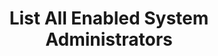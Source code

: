 ---
layout: queryPage
title: List All Enabled System Administrators
tablePlural: systemusers 
queryName: List-All-Enabled-System-Administrator
discussionId: 4
---